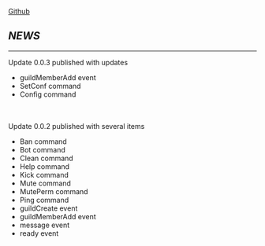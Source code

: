 [Github](https://github.com/LightBlueYT/The-Bartender)
## *NEWS*
***
Update 0.0.3 published with updates
* guildMemberAdd event
* SetConf command
* Config command
<br>
<br>
Update 0.0.2 published with several items

* Ban command
* Bot command
* Clean command
* Help command
* Kick command
* Mute command
* MutePerm command
* Ping command
* guildCreate event
* guildMemberAdd event
* message event
* ready event
